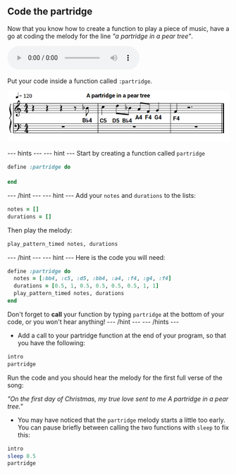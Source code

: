 ## Code the partridge

Now that you know how to create a function to play a piece of music, have a go at coding the melody for the line _"a partridge in a pear tree"_.

<div id="audio-preview" class="pdf-hidden">

<audio controls preload>
  <source src="resources/partridge.mp3" type="audio/mpeg">
Your browser does not support the <code>audio</code> element.
</audio>

</div>

Put your code inside a function called `:partridge`.

![Partridge](images/partridge.png)

--- hints ---
--- hint ---
Start by creating a function called `partridge`

```ruby
define :partridge do

end
```
--- /hint ---
--- hint ---
Add your `notes` and `durations` to the lists:

```ruby
notes = []
durations = []
```

Then play the melody:

```ruby
play_pattern_timed notes, durations
```
--- /hint ---
--- hint ---
Here is the code you will need:

```ruby
define :partridge do
  notes = [:bb4, :c5, :d5, :bb4, :a4, :f4, :g4, :f4]
  durations = [0.5, 1, 0.5, 0.5, 0.5, 0.5, 1, 1]
  play_pattern_timed notes, durations
end
```

Don't forget to **call** your function by typing `partridge` at the bottom of your code, or you won't hear anything!
--- /hint ---
--- /hints ---

+ Add a call to your partridge function at the end of your program, so that you have the following:

```ruby
intro
partridge
```

Run the code and you should hear the melody for the first full verse of the song:

_"On the first day of Christmas, my true love sent to me
A partridge in a pear tree."_

+ You may have noticed that the `partridge` melody starts a little too early. You can pause briefly between calling the two functions with `sleep` to fix this:

```ruby
intro
sleep 0.5
partridge
```
